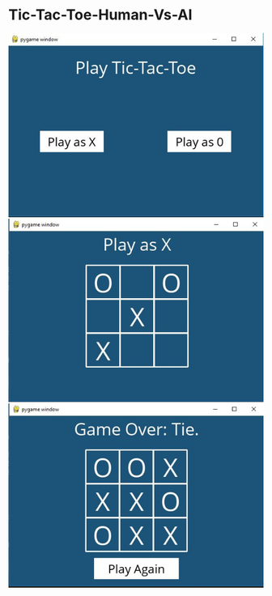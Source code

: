 # Tic-Tac-Toe-Human-Vs-AI

![Start](https://github.com/manan-bedi2908/Tic-Tac-Toe-Human-Vs-AI-/blob/main/Tic/1.JPG)
![Game Continuing](https://github.com/manan-bedi2908/Tic-Tac-Toe-Human-Vs-AI-/blob/main/Tic/2.JPG)
![Result](https://github.com/manan-bedi2908/Tic-Tac-Toe-Human-Vs-AI-/blob/main/Tic/3.JPG)
